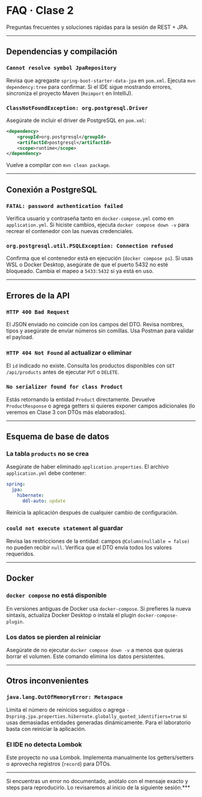 # FAQ · Clase 2

Preguntas frecuentes y soluciones rápidas para la sesión de REST + JPA.

---

## Dependencias y compilación

### `Cannot resolve symbol JpaRepository`
Revisa que agregaste `spring-boot-starter-data-jpa` en `pom.xml`. Ejecuta `mvn dependency:tree` para confirmar. Si el IDE sigue mostrando errores, sincroniza el proyecto Maven (`Reimport` en IntelliJ).

### `ClassNotFoundException: org.postgresql.Driver`
Asegúrate de incluir el driver de PostgreSQL en `pom.xml`:
```xml
<dependency>
    <groupId>org.postgresql</groupId>
    <artifactId>postgresql</artifactId>
    <scope>runtime</scope>
</dependency>
```
Vuelve a compilar con `mvn clean package`.

---

## Conexión a PostgreSQL

### `FATAL: password authentication failed`
Verifica usuario y contraseña tanto en `docker-compose.yml` como en `application.yml`. Si hiciste cambios, ejecuta `docker compose down -v` para recrear el contenedor con las nuevas credenciales.

### `org.postgresql.util.PSQLException: Connection refused`
Confirma que el contenedor está en ejecución (`docker compose ps`). Si usas WSL o Docker Desktop, asegúrate de que el puerto 5432 no esté bloqueado. Cambia el mapeo a `5433:5432` si ya está en uso.

---

## Errores de la API

### `HTTP 400 Bad Request`
El JSON enviado no coincide con los campos del DTO. Revisa nombres, tipos y asegúrate de enviar números sin comillas. Usa Postman para validar el payload.

### `HTTP 404 Not Found` al actualizar o eliminar
El `id` indicado no existe. Consulta los productos disponibles con `GET /api/products` antes de ejecutar `PUT` o `DELETE`.

### `No serializer found for class Product`
Estás retornando la entidad `Product` directamente. Devuelve `ProductResponse` o agrega getters si quieres exponer campos adicionales (lo veremos en Clase 3 con DTOs más elaborados).

---

## Esquema de base de datos

### La tabla `products` no se crea
Asegúrate de haber eliminado `application.properties`. El archivo `application.yml` debe contener:
```yaml
spring:
  jpa:
    hibernate:
      ddl-auto: update
```
Reinicia la aplicación después de cualquier cambio de configuración.

### `could not execute statement` al guardar
Revisa las restricciones de la entidad: campos `@Column(nullable = false)` no pueden recibir `null`. Verifica que el DTO envía todos los valores requeridos.

---

## Docker

### `docker compose` no está disponible
En versiones antiguas de Docker usa `docker-compose`. Si prefieres la nueva sintaxis, actualiza Docker Desktop o instala el plugin `docker-compose-plugin`.

### Los datos se pierden al reiniciar
Asegúrate de no ejecutar `docker compose down -v` a menos que quieras borrar el volumen. Este comando elimina los datos persistentes.

---

## Otros inconvenientes

### `java.lang.OutOfMemoryError: Metaspace`
Limita el número de reinicios seguidos o agrega `-Dspring.jpa.properties.hibernate.globally_quoted_identifiers=true` si usas demasiadas entidades generadas dinámicamente. Para el laboratorio basta con reiniciar la aplicación.

### El IDE no detecta Lombok
Este proyecto no usa Lombok. Implementa manualmente los getters/setters o aprovecha registros (`record`) para DTOs.

---

Si encuentras un error no documentado, anótalo con el mensaje exacto y steps para reproducirlo. Lo revisaremos al inicio de la siguiente sesión.***
